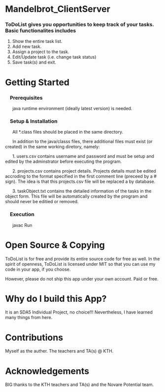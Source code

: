 # Mandelbrot_ClientServer

### ToDoList gives you opportunities to keep track of your tasks.  Basic functionalites includes 
1.  Show the entire task list.
2.  Add new task.
3.  Assign a project to the task.
4.  Edit/Update task (i.e. change task status)
5.  Save task(s) and exit.

# Getting Started

### &nbsp;&nbsp;&nbsp; Prerequisites
&nbsp;&nbsp;&nbsp;&nbsp;&nbsp;&nbsp;java runtime environment (ideally latest version) is needed.

### &nbsp;&nbsp;&nbsp; Setup & Installation
&nbsp;&nbsp;&nbsp;&nbsp;&nbsp;&nbsp;All *.class files should be placed in the same directory.

&nbsp;&nbsp;&nbsp;&nbsp;&nbsp;&nbsp;In addition to the java/classs files, there additional files must exist (or created) in the same working diretory, namely:

&nbsp;&nbsp;&nbsp;&nbsp;&nbsp;&nbsp;1. users.csv contains username and password and must be setup and edited by the adminstrator before executing the program.

&nbsp;&nbsp;&nbsp;&nbsp;&nbsp;&nbsp;2. projects.csv contains project details.  Projects details must be edited accroding to the format specified in the first comment line (preceed by a # sign).  The idea is that this projects.csv file will be replaced a by database.

&nbsp;&nbsp;&nbsp;&nbsp;&nbsp;&nbsp;3. taskObject.txt contains the detailed information of the tasks in the object form.  This file will be automatically created by the program and should never be editied or removed.

### &nbsp;&nbsp;&nbsp; Execution 
&nbsp;&nbsp;&nbsp;&nbsp;&nbsp;&nbsp;javac Run

# Open Source & Copying
ToDoList is for free and provide its entire source code for free as well. In the spirit of openness, ToDoList is licensed under MIT so that you can use my code in your app, if you choose.

However, please do not ship this app under your own account. Paid or free.

# Why do I build this App?
It is an SDA5 Individual Project, no choice!!!
Nevertheless, I have learned many things from here.

# Contributions
Myself as the auther.  The teachers and TA(s) @ KTH.  

# Acknowledgements
BIG thanks to the KTH teachers and TA(s) and the Novare Potential team.
